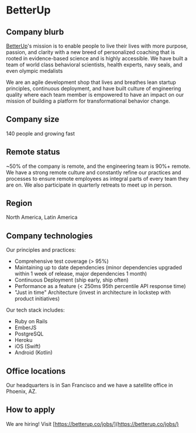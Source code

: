 # BetterUp

## Company blurb

[BetterUp](https://www.betterup.co/en-us/about/)'s mission is to enable people to live their lives with more purpose, passion, and clarity with a new breed of personalized coaching that is rooted in evidence-based science and is highly accessible. We have built a team of world class behavioral scientists, health experts, navy seals, and even olympic medalists

We are an agile development shop that lives and breathes lean startup principles, continuous deployment, and have built culture of engineering quality where each team member is empowered to have an impact on our mission of building a platform for transformational behavior change.

## Company size

140 people and growing fast

## Remote status

~50% of the company is remote, and the engineering team is 90%+ remote. We have a strong remote culture and constantly refine our practices and processes to ensure remote employees as integral parts of every team they are on. We also participate in quarterly retreats to meet up in person.

## Region

North America, Latin America

## Company technologies

Our principles and practices:

* Comprehensive test coverage (> 95%)
* Maintaining up to date dependencies (minor dependencies upgraded within 1 week of release, major dependencies 1 month)
* Continuous Deployment (ship early, ship often)
* Performance as a feature (< 250ms 95th percentile API response time)
* "Just in time" Architecture (invest in architecture in lockstep with product initiatives)

Our tech stack includes:

* Ruby on Rails
* EmberJS
* PostgreSQL
* Heroku
* iOS (Swift)
* Android (Kotlin)


## Office locations

Our headquarters is in San Francisco and we have a satellite office in Phoenix, AZ.

## How to apply

We are hiring! Visit [https://betterup.co/jobs/](https://betterup.co/jobs/)
